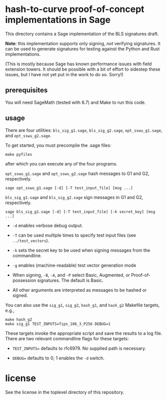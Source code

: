 # hash-to-curve proof-of-concept implementations in Sage

This directory contains a Sage implementation of the BLS signatures draft.

**Note**: this implementation supports only signing, *not* verifying signatures.
It can be used to generate signatures for testing against the Python and Rust
implementations.

(This is mostly because Sage has known performance issues with field extension
towers. It should be possible with a bit of effort to sidestep these issues,
but I have not yet put in the work to do so. Sorry!)

## prerequisites

You will need SageMath (tested with 8.7) and Make to run this code.

## usage

There are four utilities: `bls_sig_g1.sage`, `bls_sig_g2.sage`, `opt_sswu_g1.sage`, and `opt_sswu_g2.sage`.

To get started, you must precompile the .sage files:

    make pyfiles

after which you can execute any of the four programs.

`opt_sswu_g1.sage` and `opt_sswu_g2.sage` hash messages to G1 and G2, respectively.

    sage opt_sswu_g1.sage [-d] [-T test_input_file] [msg ...]

`bls_sig_g1.sage` and `bls_sig_g2.sage` sign messages in G1 and G2, respectively.

    sage bls_sig_g1.sage [-d] [-T test_input_file] [-k secret_key] [msg ...]

- `-d` enables verbose debug output.

- `-T` can be used multiple times to specify test input files (see `../test_vectors`).

- `-k` sets the secret key to be used when signing messages from the commandline.

- `-g` enables (machine-readable) test vector generation mode

- When signing, `-B`, `-A`, and `-P` select Basic, Augmented, or Proof-of-possession signatures.
  The default is Basic.

- All other arguments are interpreted as messages to be hashed or signed.

You can also use the `sig_g1`, `sig_g2`, `hash_g1`, and `hash_g2` Makefile targets, e.g.,

    make hash_g2
    make sig_g1 TEST_INPUTS=fips_186_3_P256 DEBUG=1

These targets invoke the appropriate script and save the results to a log
file. There are two relevant commandline flags for these targets:

- `TEST_INPUTS=` defaults to rfc6979. No supplied path is necessary.

- `DEBUG=` defaults to 0; 1 enables the `-d` switch.

# license

See the license in the toplevel directory of this repository.
